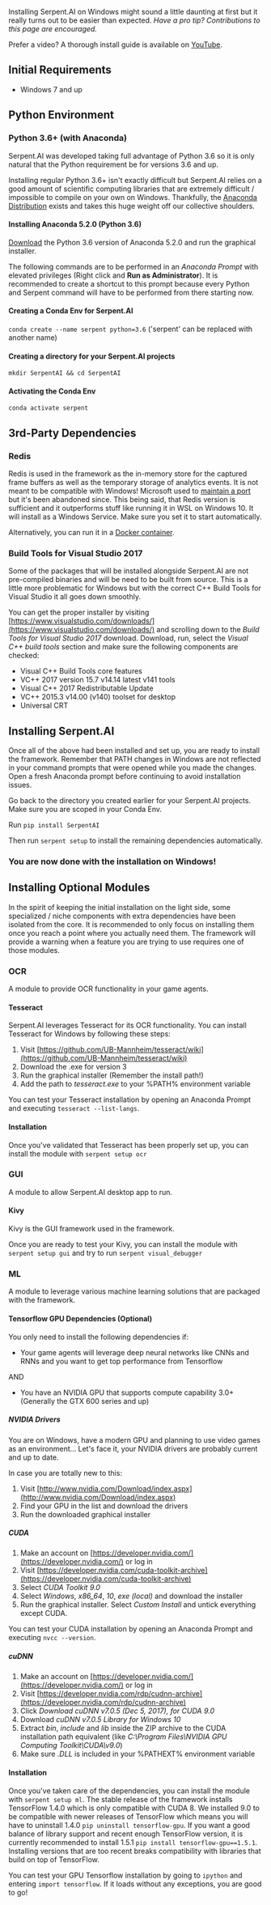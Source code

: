 Installing Serpent.AI on Windows might sound a little daunting at first but it really turns out to be easier than expected. _Have a pro tip? Contributions to this page are encouraged._

Prefer a video? A thorough install guide is available on [YouTube](https://www.youtube.com/watch?v=5d4Ceq1L8hg).

## Initial Requirements

* Windows 7 and up

## Python Environment

### Python 3.6+ (with Anaconda)

Serpent.AI was developed taking full advantage of Python 3.6 so it is only natural that the Python requirement be for versions 3.6 and up.

Installing regular Python 3.6+ isn't exactly difficult but Serpent.AI relies on a good amount of scientific computing libraries that are extremely difficult / impossible to compile on your own on Windows. Thankfully, the [Anaconda Distribution](https://www.anaconda.com/distribution) exists and takes this huge weight off our collective shoulders.

#### Installing Anaconda 5.2.0 (Python 3.6)

[Download](https://www.anaconda.com/download/) the Python 3.6 version of Anaconda 5.2.0 and run the graphical installer.

The following commands are to be performed in an _Anaconda Prompt_ with elevated privileges (Right click and **Run as Administrator**). It is recommended to create a shortcut to this prompt because every Python and Serpent command will have to be performed from there starting now. 

#### Creating a Conda Env for Serpent.AI

`conda create --name serpent python=3.6` ('serpent' can be replaced with another name)

#### Creating a directory for your Serpent.AI projects

`mkdir SerpentAI && cd SerpentAI`

#### Activating the Conda Env

`conda activate serpent`

## 3rd-Party Dependencies

### Redis

Redis is used in the framework as the in-memory store for the captured frame buffers as well as the temporary storage of analytics events. It is not meant to be compatible with Windows! Microsoft used to [maintain a port](https://github.com/MicrosoftArchive/redis) but it's been abandoned since. This being said, that Redis version is sufficient and it outperforms stuff like running it in WSL on Windows 10. It will install as a Windows Service. Make sure you set it to start automatically.

Alternatively, you can run it in a [Docker container](https://hub.docker.com/_/redis/).

### Build Tools for Visual Studio 2017

Some of the packages that will be installed alongside Serpent.AI are not pre-compiled binaries and will be need to be built from source. This is a little more problematic for Windows but with the correct C++ Build Tools for Visual Studio it all goes down smoothly.

You can get the proper installer by visiting [https://www.visualstudio.com/downloads/](https://www.visualstudio.com/downloads/) and scrolling down to the _Build Tools for Visual Studio 2017_ download. Download, run, select the _Visual C++ build tools_ section and make sure the following components are checked:

* Visual C++ Build Tools core features
* VC++ 2017 version 15.7 v14.14 latest v141 tools
* Visual C++ 2017 Redistributable Update
* VC++ 2015.3 v14.00 (v140) toolset for desktop
* Universal CRT

## Installing Serpent.AI

Once all of the above had been installed and set up, you are ready to install the framework. Remember that PATH changes in Windows are not reflected in your command prompts that were opened while you made the changes. Open a fresh Anaconda prompt before continuing to avoid installation issues.

Go back to the directory you created earlier for your Serpent.AI projects. Make sure you are scoped in your Conda Env.

Run `pip install SerpentAI`

Then run `serpent setup` to install the remaining dependencies automatically.

### You are now done with the installation on Windows!

## Installing Optional Modules

In the spirit of keeping the initial installation on the light side, some specialized / niche components with extra dependencies have been isolated from the core. It is recommended to only focus on installing them once you reach a point where you actually need them. The framework will provide a warning when a feature you are trying to use requires one of those modules.

### OCR

A module to provide OCR functionality in your game agents.

#### Tesseract

Serpent.AI leverages Tesseract for its OCR functionality. You can install Tesseract for Windows by following these steps:

1. Visit [https://github.com/UB-Mannheim/tesseract/wiki](https://github.com/UB-Mannheim/tesseract/wiki)
2. Download the .exe for version 3
3. Run the graphical installer (Remember the install path!)
4. Add the path to _tesseract.exe_ to your %PATH% environment variable

You can test your Tesseract installation by opening an Anaconda Prompt and executing `tesseract --list-langs`.

#### Installation

Once you've validated that Tesseract has been properly set up, you can install the module with `serpent setup ocr`

### GUI

A module to allow Serpent.AI desktop app to run.

#### Kivy

Kivy is the GUI framework used in the framework.

Once you are ready to test your Kivy, you can install the module with `serpent setup gui` and try to run `serpent visual_debugger`

### ML

A module to leverage various machine learning solutions that are packaged with the framework.

#### Tensorflow GPU Dependencies (Optional)

You only need to install the following dependencies if:

* Your game agents will leverage deep neural networks like CNNs and RNNs and you want to get top performance from Tensorflow

AND

* You have an NVIDIA GPU that supports compute capability 3.0+ (Generally the GTX 600 series and up)

##### NVIDIA Drivers

You are on Windows, have a modern GPU and planning to use video games as an environment... Let's face it, your NVIDIA drivers are probably current and up to date. 

In case you are totally new to this:

1. Visit [http://www.nvidia.com/Download/index.aspx](http://www.nvidia.com/Download/index.aspx)
2. Find your GPU in the list and download the drivers
3. Run the downloaded graphical installer

##### CUDA

1. Make an account on [https://developer.nvidia.com/](https://developer.nvidia.com/) or log in
2. Visit [https://developer.nvidia.com/cuda-toolkit-archive](https://developer.nvidia.com/cuda-toolkit-archive)
3. Select _CUDA Toolkit 9.0_
4. Select _Windows_, _x86_64_, _10_, _exe (local)_ and download the installer
5. Run the graphical installer. Select _Custom Install_ and untick everything except CUDA.

You can test your CUDA installation by opening an Anaconda Prompt and executing `nvcc --version`.

##### cuDNN

1. Make an account on [https://developer.nvidia.com/](https://developer.nvidia.com/) or log in
2. Visit [https://developer.nvidia.com/rdp/cudnn-archive](https://developer.nvidia.com/rdp/cudnn-archive)
3. Click _Download cuDNN v7.0.5 (Dec 5, 2017), for CUDA 9.0_
4. Download _cuDNN v7.0.5 Library for Windows 10_
4. Extract _bin_, _include_ and _lib_ inside the ZIP archive to the CUDA installation path equivalent (like _C:\Program Files\NVIDIA GPU Computing Toolkit\CUDA\v9.0_)
5. Make sure _.DLL_ is included in your %PATHEXT% environment variable

#### Installation

Once you've taken care of the dependencies, you can install the module with `serpent setup ml`. The stable release of the framework installs TensorFlow 1.4.0 which is only compatible with CUDA 8. We installed 9.0 to be compatible with newer releases of TensorFlow which means you will have to uninstall 1.4.0 `pip uninstall tensorflow-gpu`. If you want a good balance of library support and recent enough TensorFlow version, it is currently recommended to install 1.5.1 `pip install tensorflow-gpu==1.5.1`. Installing versions that are too recent breaks compatibility with libraries that build on top of TensorFlow.

You can test your GPU Tensorflow installation by going to `ipython` and entering `import tensorflow`. If it loads without any exceptions, you are good to go!